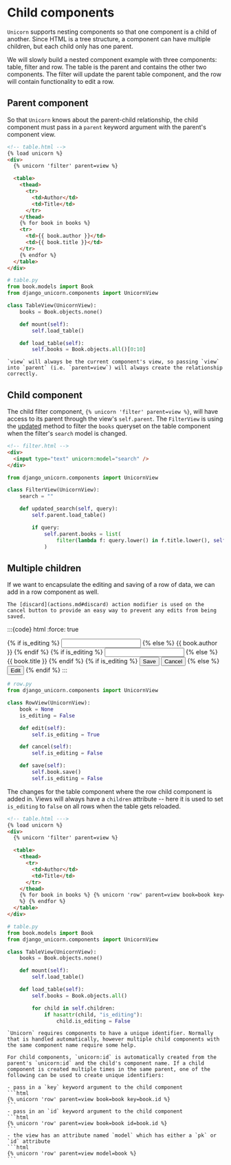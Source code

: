 # Child components

`Unicorn` supports nesting components so that one component is a child of another. Since HTML is a tree structure, a component can have multiple children, but each child only has one parent.

We will slowly build a nested component example with three components: table, filter and row. The table is the parent and contains the other two components. The filter will update the parent table component, and the row will contain functionality to edit a row.

## Parent component

So that `Unicorn` knows about the parent-child relationship, the child component must pass in a `parent` keyword argument with the parent's component view.

```html
<!-- table.html -->
{% load unicorn %}
<div>
  {% unicorn 'filter' parent=view %}

  <table>
    <thead>
      <tr>
        <td>Author</td>
        <td>Title</td>
      </tr>
    </thead>
    {% for book in books %}
    <tr>
      <td>{{ book.author }}</td>
      <td>{{ book.title }}</td>
    </tr>
    {% endfor %}
  </table>
</div>
```

```python
# table.py
from book.models import Book
from django_unicorn.components import UnicornView

class TableView(UnicornView):
    books = Book.objects.none()

    def mount(self):
        self.load_table()

    def load_table(self):
        self.books = Book.objects.all()[0:10]
```

```{note}
`view` will always be the current component's view, so passing `view` into `parent` (i.e. `parent=view`) will always create the relationship correctly.
```

## Child component

The child filter component, `{% unicorn 'filter' parent=view %}`, will have access to its parent through the view's `self.parent`. The `FilterView` is using the [updated](https://www.django-unicorn.com/docs/advanced/#updated-property-name-value) method to filter the `books` queryset on the table component when the filter's `search` model is changed.

```html
<!-- filter.html -->
<div>
  <input type="text" unicorn:model="search" />
</div>
```

```python
from django_unicorn.components import UnicornView

class FilterView(UnicornView):
    search = ""

    def updated_search(self, query):
        self.parent.load_table()

        if query:
            self.parent.books = list(
                filter(lambda f: query.lower() in f.title.lower(), self.parent.books)
            )
```

## Multiple children

If we want to encapsulate the editing and saving of a row of data, we can add in a row component as well.

```{note}
The [discard](actions.md#discard) action modifier is used on the cancel button to provide an easy way to prevent any edits from being saved.
```

:::{code} html
:force: true

<!-- row.html -->
<tr>
  <td>
    {% if is_editing %}
    <input type="text" unicorn:model.defer="book.author" />
    {% else %}
    {{ book.author }}
    {% endif %}
  </td>
  <td>
    {% if is_editing %}
    <input type="text" unicorn:model.defer="book.title" />
    {% else %}
    {{ book.title }}
    {% endif %}
  </td>
  <td>
    {% if is_editing %}
    <button unicorn:click="save">Save</button>
    <button unicorn:click.discard="cancel">Cancel</button>
    {% else %}
    <button unicorn:click="edit">Edit</button>
    {% endif %}
  </td>
</tr>
:::

```python
# row.py
from django_unicorn.components import UnicornView

class RowView(UnicornView):
    book = None
    is_editing = False

    def edit(self):
        self.is_editing = True

    def cancel(self):
        self.is_editing = False

    def save(self):
        self.book.save()
        self.is_editing = False
```

The changes for the table component where the row child component is added in. Views will always have a `children` attribute -- here it is used to set `is_editing` to `false` on all rows when the table gets reloaded.

```html
<!-- table.html --->
{% load unicorn %}
<div>
  {% unicorn 'filter' parent=view %}

  <table>
    <thead>
      <tr>
        <td>Author</td>
        <td>Title</td>
      </tr>
    </thead>
    {% for book in books %} {% unicorn 'row' parent=view book=book key=book.id
    %} {% endfor %}
  </table>
</div>
```

```python
# table.py
from book.models import Book
from django_unicorn.components import UnicornView

class TableView(UnicornView):
    books = Book.objects.none()

    def mount(self):
        self.load_table()

    def load_table(self):
        self.books = Book.objects.all()

        for child in self.children:
            if hasattr(child, "is_editing"):
                child.is_editing = False
```

````{warning}
`Unicorn` requires components to have a unique identifier. Normally that is handled automatically, however multiple child components with the same component name require some help.

For child components, `unicorn:id` is automatically created from the parent's `unicorn:id` and the child's component name. If a child component is created multiple times in the same parent, one of the following can be used to create unique identifiers:

- pass in a `key` keyword argument to the child component
```html
{% unicorn 'row' parent=view book=book key=book.id %}
```
- pass in an `id` keyword argument to the child component
```html
{% unicorn 'row' parent=view book=book id=book.id %}
```
- the view has an attribute named `model` which has either a `pk` or `id` attribute
```html
{% unicorn 'row' parent=view model=book %}
```

````
